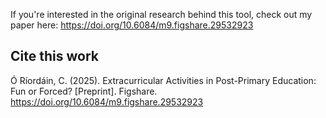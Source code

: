 If you're interested in the original research behind this tool, check out my paper here: https://doi.org/10.6084/m9.figshare.29532923


## Cite this work

Ó Ríordáin, C. (2025). Extracurricular Activities in Post-Primary Education: Fun or Forced? [Preprint]. Figshare. https://doi.org/10.6084/m9.figshare.29532923
